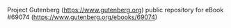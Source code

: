 Project Gutenberg (https://www.gutenberg.org) public repository for eBook #69074 (https://www.gutenberg.org/ebooks/69074)
